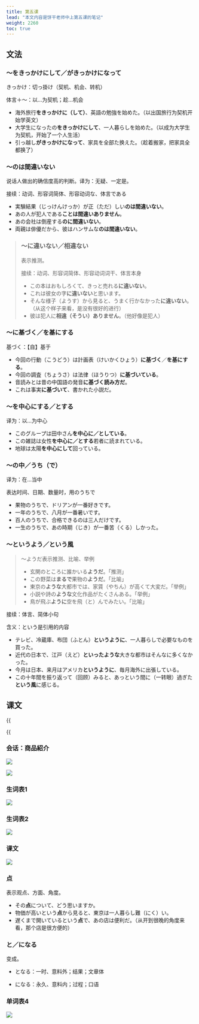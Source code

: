 ```yaml
---
title: 第五课
lead: "本文内容是饼干老师中上第五课的笔记"
weight: 2260
toc: true
---
```


## 文法

### ～をきっかけにして／がきっかけになって

きっかけ：切っ掛け（契机、机会、转机）

体言＋～：以...为契机；趁...机会

- 海外旅行**をきっかけに（して）**、英語の勉強を始めた。（以出国旅行为契机开始学英文）
- 大学生になったの**をきっかけにして**、一人暮らしを始めた。（以成为大学生为契机，开始了一个人生活）
- 引っ越し**がきっかけになって**、家具を全部た换えた。（趁着搬家，把家具全都换了）

### ～のは間違いない

说话人做出的确信度高的判断。译为：无疑、一定是。

接续：动词、形容词简体、形容动词な、体言である

- 実験結果（じっけんけっか）が正（ただ）しい**のは間違いない**。
- あの人が犯人である**ことは間違いありません**。
- あの会社は倒産する**のに間違いない**。
- 両親は俳優だから、彼はハンサムな**のは間違いない**。

> ### ～に違いない／相違ない
>
> 表示推测。
>
> 接续：动词、形容词简体、形容动词词干、体言本身
>
> - この本はおもしろくて、きっと売れる**に違いない**。
> - これは彼女の字**に違いない**と思います。
> - そんな様子（ようす）から見ると、うまく行かなかった**に違いない**。（从这个样子来看，是没有很好的进行）
> - 彼は犯人に**相違（そうい）ありません**。（他好像是犯人）

### ～に基づく／を基にする

基づく：【自】基于

- 今回の行動（こうどう）は計画表（けいかくひょう）**に基づく**／**を基にする**。
- 今回の調査（ちょうさ）は法律（ほうりつ）**に基づいている**。
- 音読みとは昔の中国語の発音**に基づく読み方だ**。
- これは事実**に基づいて**、書かれた小説だ。

### ～を中心にする／とする

译为：以...为中心

- このグループは田中さん**を中心に／としている**。
- この雑誌は女性**を中心に／とする**若者に読まれている。
- 地球は太陽**を中心にして**回っている。

### ～の中／うち（で）

译为：在...当中

表达时间、日期、数量时，用のうちで

- 果物のうちで、ドリアンが一番好きです。
- 一年のうちで、八月が一番暑いです。
- 百人のうちで、合格できるのは三人だけです。
- 一生のうちで、あの時期（じき）が一番苦（くる）しかった。

### ～というよう／という風

> ～ようだ表示推测、比喻、举例
>
> - 玄関のところに誰かいる**ようだ**。「推测」
> - この野菜は**まるで**果物の**ようだ**。「比喻」
> - 東京の**ような**大都市では、家賃（やちん）が高くて大変だ。「举例」
> - 小説や詩の**ような**文化作品がたくさんある。「举例」
> - 鳥が飛ぶ**ように**空を飛（と）んでみたい。「比喻」

接续：体言、简体小句

含义：という是引用的内容

- テレビ、冷蔵庫、布団（ふとん）**というように**、一人暮らしで必要なものを買った。
- 近代の日本で、江戸（えど）**といったような**大きな都市はそんなに多くなかった。
- 今月は日本、来月はアメリカ**というように**、毎月海外に出張している。
- この十年間を振り返って（回顾）みると、あっという間に（一转眼）過ぎた**という風**に感じる。

## 课文

{{<audio caption="单词" src="https://tellyouwhat-static-1251995834.cos.ap-chongqing.myqcloud.com/audios/mu/Lesson05.mp3">}}

{{<audio src="https://tellyouwhat-static-1251995834.cos.ap-chongqing.myqcloud.com/audios/mu_kewen/新版标日中级课文（人教版.上册）5-8课/Lesson05.mp3">}}

### 会话：商品紹介

![](https://tellyouwhat-static-1251995834.cos.ap-chongqing.myqcloud.com/images/image-20220619192454007.png)

![](https://tellyouwhat-static-1251995834.cos.ap-chongqing.myqcloud.com/images/image-20220619192534934.png)

### 生词表1

![](https://tellyouwhat-static-1251995834.cos.ap-chongqing.myqcloud.com/images/image-20220619192609061.png)

### 生词表2

![](https://tellyouwhat-static-1251995834.cos.ap-chongqing.myqcloud.com/images/image-20220619192728810.png)

### 课文

![](https://tellyouwhat-static-1251995834.cos.ap-chongqing.myqcloud.com/images/image-20220619233953954.png)

### 点

表示观点、方面、角度。

- その**点**について、どう思いますか。
- 物価が高いという**点**から見ると、東京は一人暮らし難（にく）い。
- 遅くまで開いているという**点**で、あの店は便利だ。（从开到很晚的角度来看，那个店是很方便的）

### と／になる

变成。

- となる：一时、意料外；结果；文章体

- になる：永久、意料内；过程；口语

### 单词表4

![](https://tellyouwhat-static-1251995834.cos.ap-chongqing.myqcloud.com/images/image-20220619234021208.png)
